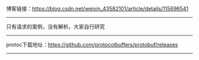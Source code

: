 博客链接：https://blog.csdn.net/weixin_43582101/article/details/115696541

---

只有请求的案例，没有解析。大家自行研究

---

protoc下载地址：https://github.com/protocolbuffers/protobuf/releases

---




